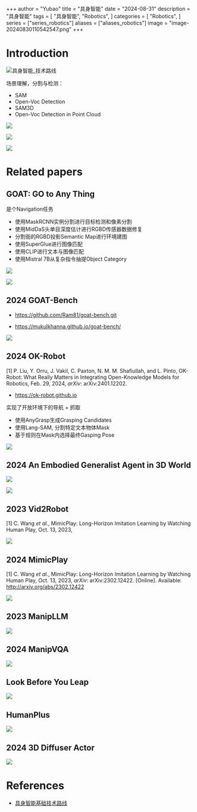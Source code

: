 +++
author = "Yubao"
title = "具身智能"
date = "2024-08-31"
description = "具身智能"
tags = [
    "具身智能",
    "Robotics",
]
categories = [
    "Robotics",
]
series = ["series_robotics"]
aliases = ["aliases_robotics"]
image = "image-20240830110542547.png"
+++

# Introduction

![具身智能_技术路线](具身智能_技术路线.PNG)

场景理解，分割与检测：

- SAM
- Open-Voc Detection
- SAM3D
- Open-Voc Detection in Point Cloud

![](场景理解_分割与检测.PNG)


![](场景理解_多模态.PNG)

![](具身智能-大脑小脑.PNG)

# Related papers

## GOAT: GO to Any Thing

是个Navigation任务

- 使用MaskRCNN实例分割进行目标检测和像素分割
- 使用MidDaS头单目深度估计进行RGBD传感器数据修复
- 分割衙的RGBD投影Semantic Map进行环境建图
- 使用SuperGlue进行图像匹配
- 使用CLIP进行文本与图像匹配
- 使用Mistral 7B从复杂指令抽提Object Category

![](image-20240830105344245.png)

![](image-20240830105438296.png)

## 2024 GOAT-Bench

- https://github.com/Ram81/goat-bench.git

- https://mukulkhanna.github.io/goat-bench/

![](image-20240830110542547.png)

## 2024 OK-Robot

[1] P. Liu, Y. Orru, J. Vakil, C. Paxton, N. M. M. Shafiullah, and L. Pinto,  OK-Robot: What Really Matters in Integrating Open-Knowledge Models for Robotics,  Feb. 29, 2024, *arXiv*: arXiv:2401.12202. 

- https://ok-robot.github.io 

实现了开放环境下的导航 + 抓取

- 使用AnyGrasp生成Grasping Candidates
- 使用Lang-SAM, 分割特定文本物体Mask
- 基于规则在Mask内选择最终Gasping Pose

![](image-20240830110919793.png)


## 2024 An Embodied Generalist Agent in 3D World

![](image-20240830135210771.png)

![](image-20240830142018232.png)

## 2023 Vid2Robot

[1] C. Wang *et al.*,  MimicPlay: Long-Horizon Imitation Learning by Watching Human Play,  Oct. 13, 2023,

![](image-20240830142810580.png)

## 2024 MimicPlay

[1] C. Wang *et al.*,  MimicPlay: Long-Horizon Imitation Learning by Watching Human Play,  Oct. 13, 2023, *arXiv*: arXiv:2302.12422. [Online]. Available: http://arxiv.org/abs/2302.12422

![](image-20240830142619023.png)

## 2023 ManipLLM

![](image-20240830150904642.png)

## 2024 ManipVQA

![](image-20240830150818556.png)

## Look Before You Leap

![](image-20240830151506173.png)

## HumanPlus

![](image-20240830154340966.png)

## 2024 3D Diffuser Actor

![](image-20240830154741602.png)

# References

- [具身智能基础技术路线](https://www.bilibili.com/video/BV1d5ukedEsi/?spm_id_from=333.337.search-card.all.click&vd_source=f6aa186edd20e449545aecf6d36f2e08)
